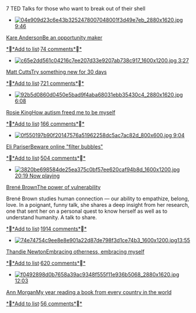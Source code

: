 7 TED Talks for those who want to break out of their shell

- [![04e909d23c6e43b3252478007048001f3d49e7eb_2880x1620.jpg](../_resources/7adabb5edcb5608b0a12a9d07e372138.jpg) 9:46](https://www.ted.com/talks/kare_anderson_be_an_opportunity_maker)

[Kare Anderson](https://www.ted.com/speakers/kare_anderson)[Be an opportunity maker](https://www.ted.com/talks/kare_anderson_be_an_opportunity_maker)

[**Add to list](https://www.ted.com/session/new)·[74 comments**](https://www.ted.com/talks/kare_anderson_be_an_opportunity_maker)

- [![c65e2dd561c04216c7ee207d33e9207ab738c917_1600x1200.jpg](../_resources/f5e5ca51bfce0e5bf8ac59c48fe9eeab.jpg) 3:27](https://www.ted.com/talks/matt_cutts_try_something_new_for_30_days)

[Matt Cutts](https://www.ted.com/speakers/matt_cutts)[Try something new for 30 days](https://www.ted.com/talks/matt_cutts_try_something_new_for_30_days)

[**Add to list](https://www.ted.com/session/new)·[721 comments**](https://www.ted.com/talks/matt_cutts_try_something_new_for_30_days)

- [![92b5d0860d0450e5bad9f4aba68031ebb35430c4_2880x1620.jpg](../_resources/150a979c0b7710f69e7eb223743f29e6.jpg) 6:08](https://www.ted.com/talks/rosie_king_how_autism_freed_me_to_be_myself)

[Rosie King](https://www.ted.com/speakers/rosie_king)[How autism freed me to be myself](https://www.ted.com/talks/rosie_king_how_autism_freed_me_to_be_myself)

[**Add to list](https://www.ted.com/session/new)·[166 comments**](https://www.ted.com/talks/rosie_king_how_autism_freed_me_to_be_myself)

- [![0f550197b90f20147576a51962258dc5ac7ac82d_800x600.jpg](../_resources/6eaf6d8d89e6f932cf462ea227483f88.jpg) 9:04](https://www.ted.com/talks/eli_pariser_beware_online_filter_bubbles)

[Eli Pariser](https://www.ted.com/speakers/eli_pariser)[Beware online "filter bubbles"](https://www.ted.com/talks/eli_pariser_beware_online_filter_bubbles)

[**Add to list](https://www.ted.com/session/new)·[504 comments**](https://www.ted.com/talks/eli_pariser_beware_online_filter_bubbles)

- [![3820be698584de25ea375c0bf57ee620caf94b8d_1600x1200.jpg](../_resources/77754b8b5e4f418ddeaa9eb980130a59.jpg)20:19 Now playing](https://www.ted.com/talks/brene_brown_on_vulnerability)

[Brené Brown](https://www.ted.com/speakers/brene_brown)[The power of vulnerability](https://www.ted.com/talks/brene_brown_on_vulnerability)

Brené Brown studies human connection — our ability to empathize, belong, love. In a poignant, funny talk, she shares a deep insight from her research, one that sent her on a personal quest to know herself as well as to understand humanity. A talk to share.

[**Add to list](https://www.ted.com/session/new)·[1914 comments**](https://www.ted.com/talks/brene_brown_on_vulnerability)

- [![74e74754c9ee8e8e901a22d87de798f3d1ce74b3_1600x1200.jpg](../_resources/5410c7dd04ec8b231e753668227e1235.jpg)13:55](https://www.ted.com/talks/thandie_newton_embracing_otherness_embracing_myself)

[Thandie Newton](https://www.ted.com/speakers/thandie_newton)[Embracing otherness, embracing myself](https://www.ted.com/talks/thandie_newton_embracing_otherness_embracing_myself)

[**Add to list](https://www.ted.com/session/new)·[620 comments**](https://www.ted.com/talks/thandie_newton_embracing_otherness_embracing_myself)

- [![f0492898d0b7658a39ac9348f555f11e936b5068_2880x1620.jpg](../_resources/8bceccaad5a7b5e086999d062d4decf4.jpg)12:03](https://www.ted.com/talks/ann_morgan_my_year_reading_a_book_from_every_country_in_the_world)

[Ann Morgan](https://www.ted.com/speakers/ann_morgan)[My year reading a book from every country in the world](https://www.ted.com/talks/ann_morgan_my_year_reading_a_book_from_every_country_in_the_world)

[**Add to list](https://www.ted.com/session/new)·[56 comments**](https://www.ted.com/talks/ann_morgan_my_year_reading_a_book_from_every_country_in_the_world)